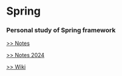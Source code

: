 # Spring

### Personal study of Spring framework

[>> Notes](Notes.md)

[>> Notes 2024](Notes-2024.md)


[>> Wiki](https://github.com/LinnykOleh/Spring/wiki)	

